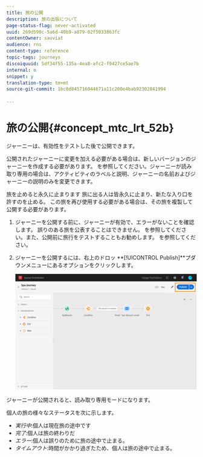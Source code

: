 ```yaml
---
title: 旅の公開
description: 旅の出版について
page-status-flag: never-activated
uuid: 269d590c-5a6d-40b9-a879-02f5033863fc
contentOwner: sauviat
audience: rns
content-type: reference
topic-tags: journeys
discoiquuid: 5df34f55-135a-4ea8-afc2-f9427ce5ae7b
internal: n
snippet: y
translation-type: tm+mt
source-git-commit: 1bc8d845716044671a11c200e4bab92302841994

---
```



# 旅の公開{#concept_mtc_lrt_52b}

ジャーニーは、有効性をテストした後で公開できます。

公開されたジャーニーに変更を加える必要がある場合は、新しいバージョンのジャーニーを作成する必要があります。 [](../building-journeys/journey-versions.md)を参照してください。ジャーニーが読み取り専用の場合は、アクティビティのラベルと説明、ジャーニーの名前およびジャーニーの説明のみを変更できます。

旅を止めると永久に止まります 旅に出る人は皆永久に止まり、新たな入り口を許すのを止める。 この旅を再び使用する必要がある場合は、その旅を複製して公開する必要があります。

1. ジャーニーを公開する前に、ジャーニーが有効で、エラーがないことを確認します。 誤りのある旅を公表することはできません。 [](../about/troubleshooting.md#section_h3q_kqk_fhb)を参照してください。また、公開前に旅行をテストすることもお勧めします。 [](../building-journeys/testing-the-journey.md)を参照してください。
1. ジャーニーを公開するには、右上のドロッ **[!UICONTROL Publish]**プダウンメニューにあるオプションをクリックします。

   ![](../assets/journeyuc1_18.png)

ジャーニーが公開されると、読み取り専用モードになります。

個人の旅の様々なステータスを次に示します。

* _実行中_:個人は現在旅の途中です
* _完了_:個人は旅の終わりだ
* _エラー_:個人は誤りのために旅の途中で止まる。
* _タイムアウト_:時間がかかり過ぎたため、個人は旅の途中で止まる。